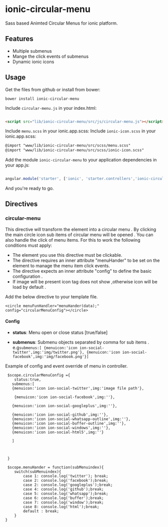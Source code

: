 # ionic-circular-menu

Sass based Animted Circular Menus for ionic platform.

## Features

* Multiple submenus
* Mange the click events of submenus
* Dynamic ionic icons


## Usage

Get the files from github or install from bower:
```
bower install ionic-circular-menu
```


Include `circular-menu.js` in your index.html:

```html

<script src="lib/ionic-circular-menu/src/js/circular-menu.js"></script>
```
Include `menu.scss` in your ionic.app.scss:
Include `ionic-icon.scss` in your ionic.app.scss:
```html
@import "www/lib/ionic-circular-menu/src/scss/menu.scss"
@import "www/lib/ionic-circular-menu/src/scss/ionic-icon.scss"


```
Add the module `ionic-circular-menu` to your application dependencies in your app.js:

```javascript

angular.module('starter', ['ionic', 'starter.controllers','ionic-circular-menu'])

```

And you're ready to go.


## Directives

### circular-menu

This directive will transform the element into a  circular menu . By clicking the main circle icon sub items of circular menu will be opened . You can also handle the click of menu items.
For this to work the following conditions must apply:

* The element you use this directive must be clickable.
* The directive requires an inner attribute "menuHander" to be set on the element to manage the menu item click events.
* The directive expects an inner attribute "config" to define the basic configuration .
* If image will be present icon tag does not show ,otherwise icon will be load by default .

Add the below directive to your template file. 
```
<circle menuFunHandler="menuHander(data);" config="circularMenuConfig"></circle>
```
#### Config
* __status__: Menu open or close status [true/false]

* __submenus__: Submenu objects separated by comma for sub items  . e.g`submenus:[ {menuicon:'icon ion-social-twitter',img:'img/twitter.png'}, {menuicon:'icon ion-social-facebook',img:'img/facebook.png'}]`

Example of config and event override of menu  in controller.
```
 $scope.circularMenuConfig ={
    status:true,
   submenus:[
   {menuicon:'icon ion-social-twitter',img:'image file path'},
  
    {menuicon:'icon ion-social-facebook',img:''}, 
   
   {menuicon:'icon ion-social-googleplus',img:''}, 
   
   {menuicon:'icon ion-social-github',img:''},
   {menuicon:'icon ion-social-whatsapp-outline',img:''},
   {menuicon:'icon ion-social-buffer-outline',img:''},
   {menuicon:'icon ion-social-windows',img:''}, 
   {menuicon:'icon ion-social-html5',img:''}

   ]


    
 }

 $scope.menuHander = function(subMenuindex){ 
    switch(subMenuindex){
        case 1: console.log('twitter'); break;
        case 2: console.log('facebook');break;    
        case 2: console.log('googleplus');break;
        case 4: console.log('github');break;
        case 5: console.log('whatsapp');break;
        case 6: console.log('buffer');break;
        case 7: console.log('window');break;
        case 8: console.log('html');break;
        default : break;
    }
}

```
